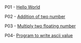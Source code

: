 P01 - [Hello World](https://github.com/An1rudha07/Java/blob/main/src/P01.java)

P02 - [Addition of two number](https://github.com/An1rudha07/Java/blob/main/src/P02.java)

P03 - [Multiply two floating number](https://github.com/An1rudha07/Java/blob/main/src/P03.java)

P04- [Program to write ascii value](https://github.com/An1rudha07/Java/blob/main/src/P04.java)
